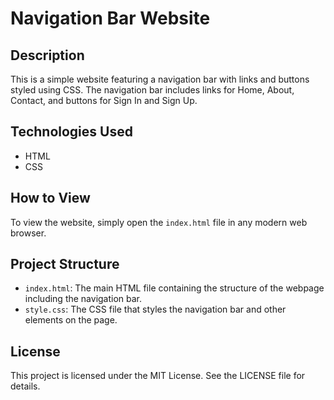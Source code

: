 
# Navigation Bar Website

## Description

This is a simple website featuring a navigation bar with links and buttons styled using CSS. The navigation bar includes links for Home, About, Contact, and buttons for Sign In and Sign Up.

## Technologies Used

- HTML
- CSS

## How to View

To view the website, simply open the `index.html` file in any modern web browser.

## Project Structure

- `index.html`: The main HTML file containing the structure of the webpage including the navigation bar.
- `style.css`: The CSS file that styles the navigation bar and other elements on the page.

## License

This project is licensed under the MIT License. See the LICENSE file for details.
